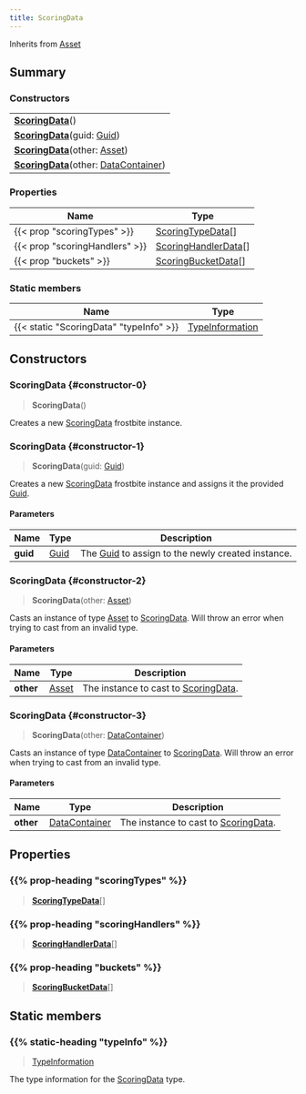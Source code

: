 ```yaml
---
title: ScoringData
---
```


Inherits from 
[Asset](/vext/ref/fb/asset)

## Summary
### Constructors
| |
| ----------- |
| **[ScoringData](#constructor-0)**() |
| **[ScoringData](#constructor-1)**(guid: [Guid](/vext/ref/shared/class/guid)) |
| **[ScoringData](#constructor-2)**(other: [Asset](/vext/ref/fb/asset)) |
| **[ScoringData](#constructor-3)**(other: [DataContainer](/vext/ref/shared/class/datacontainer)) |

### Properties
| Name | Type |
| ---- | ---- |
| {{< prop "scoringTypes" >}} | [ScoringTypeData](/vext/ref/fb/scoringtypedata)[] |
| {{< prop "scoringHandlers" >}} | [ScoringHandlerData](/vext/ref/fb/scoringhandlerdata)[] |
| {{< prop "buckets" >}} | [ScoringBucketData](/vext/ref/fb/scoringbucketdata)[] |

### Static members
| Name | Type |
| ---- | ---- |
| {{< static "ScoringData" "typeInfo" >}} | [TypeInformation](/vext/ref/shared/class/typeinformation) |

## Constructors
### ScoringData {#constructor-0}
> **ScoringData**()

Creates a new [ScoringData](/vext/ref/fb/scoringdata) frostbite instance.

### ScoringData {#constructor-1}
> **ScoringData**(guid: [Guid](/vext/ref/shared/class/guid))

Creates a new [ScoringData](/vext/ref/fb/scoringdata) frostbite instance and assigns it the provided [Guid](/vext/ref/shared/class/guid).

#### Parameters
| Name | Type | Description |
| ---- | ---- | ----------- |
| **guid** | [Guid](/vext/ref/shared/class/guid) | The [Guid](/vext/ref/shared/class/guid) to assign to the newly created instance. |

### ScoringData {#constructor-2}
> **ScoringData**(other: [Asset](/vext/ref/fb/asset))

Casts an instance of type [Asset](/vext/ref/fb/asset) to [ScoringData](/vext/ref/fb/scoringdata). Will throw an error when trying to cast from an invalid type.

#### Parameters
| Name | Type | Description |
| ---- | ---- | ----------- |
| **other** | [Asset](/vext/ref/fb/asset) | The instance to cast to [ScoringData](/vext/ref/fb/scoringdata). |

### ScoringData {#constructor-3}
> **ScoringData**(other: [DataContainer](/vext/ref/shared/class/datacontainer))

Casts an instance of type [DataContainer](/vext/ref/shared/class/datacontainer) to [ScoringData](/vext/ref/fb/scoringdata). Will throw an error when trying to cast from an invalid type.

#### Parameters
| Name | Type | Description |
| ---- | ---- | ----------- |
| **other** | [DataContainer](/vext/ref/shared/class/datacontainer) | The instance to cast to [ScoringData](/vext/ref/fb/scoringdata). |

## Properties
### {{% prop-heading "scoringTypes" %}}
> **[ScoringTypeData](/vext/ref/fb/scoringtypedata)**[]

### {{% prop-heading "scoringHandlers" %}}
> **[ScoringHandlerData](/vext/ref/fb/scoringhandlerdata)**[]

### {{% prop-heading "buckets" %}}
> **[ScoringBucketData](/vext/ref/fb/scoringbucketdata)**[]

## Static members
### {{% static-heading "typeInfo" %}}
> [TypeInformation](/vext/ref/shared/class/typeinformation)

The type information for the [ScoringData](/vext/ref/fb/scoringdata) type.


